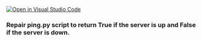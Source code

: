[![Open in Visual Studio Code](https://classroom.github.com/assets/open-in-vscode-c66648af7eb3fe8bc4f294546bfd86ef473780cde1dea487d3c4ff354943c9ae.svg)](https://classroom.github.com/online_ide?assignment_repo_id=7924748&assignment_repo_type=AssignmentRepo)
### Repair ping.py script to return True if the server is up and False if the server is down.
